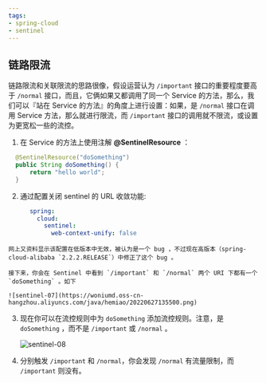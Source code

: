 ```yaml
---
tags: 
- spring-cloud 
- sentinel 
---
```


## 链路限流

链路限流和关联限流的思路很像，假设运营认为 `/important` 接口的重要程度要高于 `/normal` 接口，而且，它俩如果又都调用了同一个 Service 的方法，那么，我们可以『站在 Service 的方法』的角度上进行设置：如果，是 `/normal` 接口在调用 Service 方法，那么就进行限流，而 `/important` 接口的调用就不限流，或设置为更宽松一些的流控。

1.  在 Service 的方法上使用注解 **@SentinelResource** ：
           
  ```java
    @SentinelResource("doSomething")
    public String doSomething() {
        return "hello world";
    }
  ```

2.  通过配置关闭 sentinel 的 URL 收敛功能:     

  ```yaml
        spring:
          cloud:
            sentinel:
              web-context-unify: false
  ```
         
    网上又资料显示该配置在低版本中无效，被认为是一个 bug ，不过现在高版本（spring-cloud-alibaba `2.2.2.RELEASE`）中修正了这个 bug 。
         
    接下来，你会在 Sentinel 中看到 `/important` 和 `/normal` 两个 URI 下都有一个 `doSomething` 。如下

    ![sentinel-07](https://woniumd.oss-cn-hangzhou.aliyuncs.com/java/hemiao/20220627135500.png)

3.  现在你可以在流控规则中为 `doSomething` 添加流控规则。注意，是 `doSomething` ，而不是 `/important` 或 `/normal` 。
       
    ![sentinel-08](https://woniumd.oss-cn-hangzhou.aliyuncs.com/java/hemiao/20220627135502.png)

4.  分别触发 `/important` 和 `/normal`，你会发现 `/normal` 有流量限制，而 `/important` 则没有。
